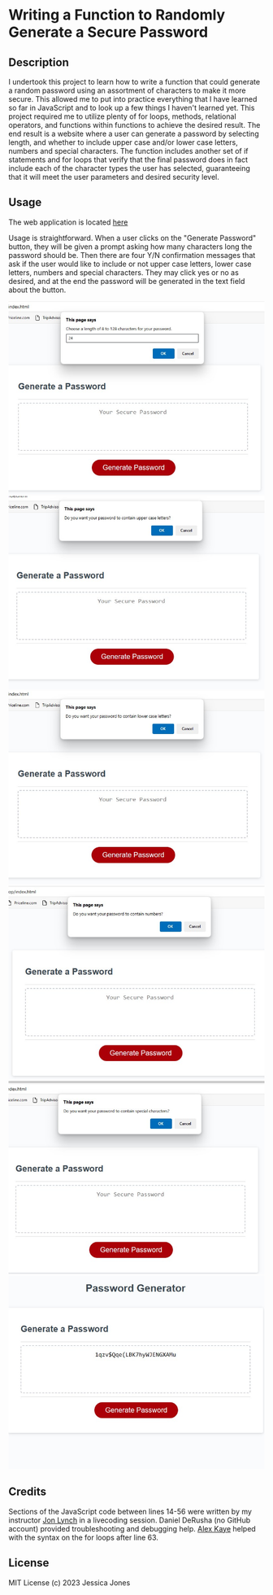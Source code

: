 # Writing a Function to Randomly Generate a Secure Password

## Description

I undertook this project to learn how to write a function that could generate a random password using an assortment of characters to make it more secure. This allowed me to put into practice everything that I have learned so far in JavaScript and to look up a few things I haven't learned yet. This project required me to utilize plenty of for loops, methods, relational operators, and functions within functions to achieve the desired result. The end result is a website where a user can generate a password by selecting length, and whether to include upper case and/or lower case letters, numbers and special characters. The function includes another set of if statements and for loops that verify that the final password does in fact include each of the character types the user has selected, guaranteeing that it will meet the user parameters and desired security level.


## Usage

The web application is located [here](https://distractabee.github.io/js-challenge/)

Usage is straightforward. When a user clicks on the "Generate Password" button, they will be given a prompt asking how many characters long the password should be. Then there are four Y/N confirmation messages that ask if the user would like to include or not upper case letters, lower case letters, numbers and special characters. They may click yes or no as desired, and at the end the password will be generated in the text field about the button.

![Entering desired length](images/pwlength.png)
![Selecting for upper case letters](images/pwUCL.png)
![Selecting for lower case letters](images/pwLCL.png)
![Selecting for numerical characters](images/pwNUM.png)
![Selecting for special characters](images/pwSC.png)
![The final password is generate](images/pwFINAL.png)

## Credits

Sections of the JavaScript code between lines 14-56 were written by my instructor [Jon Lynch](https://github.com/jonnylynchy) in a livecoding session.
Daniel DeRusha (no GitHub account) provided troubleshooting and debugging help.
[Alex Kaye](https://github.com/akayer19) helped with the syntax on the for loops after line 63.

## License

MIT License (c) 2023 Jessica Jones